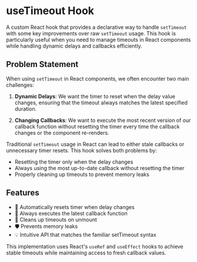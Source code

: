 # useTimeout Hook

A custom React hook that provides a declarative way to handle `setTimeout` with some key improvements over raw `setTimeout` usage. This hook is particularly useful when you need to manage timeouts in React components while handling dynamic delays and callbacks efficiently.

## Problem Statement

When using `setTimeout` in React components, we often encounter two main challenges:

1. **Dynamic Delays**: We want the timer to reset when the delay value changes, ensuring that the timeout always matches the latest specified duration.

2. **Changing Callbacks**: We want to execute the most recent version of our callback function without resetting the timer every time the callback changes or the component re-renders.

Traditional `setTimeout` usage in React can lead to either stale callbacks or unnecessary timer resets. This hook solves both problems by:
- Resetting the timer only when the delay changes
- Always using the most up-to-date callback without resetting the timer
- Properly cleaning up timeouts to prevent memory leaks

## Features

- 🔄 Automatically resets timer when delay changes
- 🎯 Always executes the latest callback function
- 🧹 Cleans up timeouts on unmount
- 🛡️ Prevents memory leaks
- 💡 Intuitive API that matches the familiar setTimeout syntax

This implementation uses React's `useRef` and `useEffect` hooks to achieve stable timeouts while maintaining access to fresh callback values.
